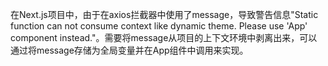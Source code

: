 在Next.js项目中，由于在axios拦截器中使用了message，导致警告信息"Static function can not consume context like dynamic theme. Please use 'App' component instead."。需要将message从项目的上下文环境中剥离出来，可以通过将message存储为全局变量并在App组件中调用来实现。

